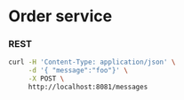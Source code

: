 # Order service

### REST
```bash
curl -H 'Content-Type: application/json' \
     -d '{ "message":"foo"}' \
     -X POST \
     http://localhost:8081/messages
```


